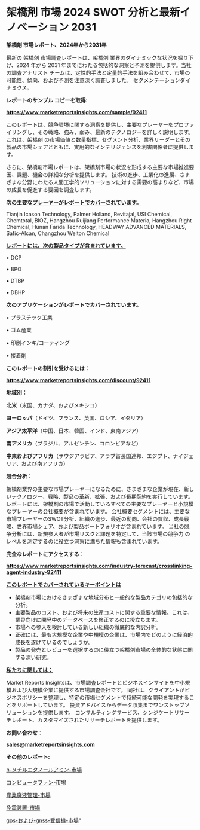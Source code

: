 # 架橋剤 市場 2024 SWOT 分析と最新イノベーション 2031

<strong>架橋剤 市場レポート、2024年から2031年</strong>

最新の 架橋剤 市場調査レポートは、架橋剤 業界のダイナミックな状況を掘り下げ、2024 年から 2031 年までにわたる包括的な洞察と予測を提供します。当社の調査アナリスト チームは、定性的手法と定量的手法を組み合わせて、市場の可能性、傾向、および予測を注意深く調査しました。 セグメンテーションダイナミクス。



<strong>レポートのサンプル コピーを取得:</strong> <a href=https://www.marketreportsinsights.com/sample/92411>

<strong><u>https://www.marketreportsinsights.com/sample/92411</u></strong></a>

このレポートは、競争環境に関する洞察を提供し、主要なプレーヤーをプロファイリングし、その戦略、強み、弱み、最新のテクノロジーを詳しく説明します。 これは、架橋剤 の市場価値と数量指標、セグメント分析、業界リーダーとその製品の市場シェアとともに、実用的なインテリジェンスを利害関係者に提供します。

さらに、架橋剤市場レポートは、架橋剤市場の状況を形成する主要な市場推進要因、課題、機会の詳細な分析を提供します。 技術の進歩、工業化の進展、さまざまな分野にわたる人間工学的ソリューションに対する需要の高まりなど、市場の成長を促進する要因を調査します。



<strong><u>次の主要なプレーヤーがレポートでカバーされています。</u></strong>

Tianjin Icason Technology, Palmer Holland, Revitajal, USI Chemical, Chemtotal, BIOZ, Hangzhou Ruijiang Performance Materia, Hangzhou Right Chemical, Hunan Farida Technology, HEADWAY ADVANCED MATERIALS, Safic-Alcan, Changzhou Welton Chemical



<strong><u><b>レポートには、次の製品タイプが含まれています。</b></u></strong>

• DCP

• BPO

• DTBP

• DBHP



<strong><b>次のアプリケーションがレポートでカバーされています。</b></strong>

• プラスチック工業

• ゴム産業

• 印刷インキ/コーティング

• 接着剤



<strong><b>このレポートの割引を受けるには：</b></strong><a href=https://www.marketreportsinsights.com/discount/92411>

<strong><u>https://www.marketreportsinsights.com/discount/92411</u></strong></a>



<strong>地域別：</strong>



<strong>北米</strong>（米国、カナダ、およびメキシコ）



<strong>ヨーロッパ</strong>（ドイツ、フランス、英国、ロシア、イタリア）



<strong>アジア太平洋</strong>（中国、日本、韓国、インド、東南アジア）



<strong>南アメリカ</strong>（ブラジル、アルゼンチン、コロンビアなど）



<strong>中東およびアフリカ</strong>（サウジアラビア、アラブ首長国連邦、エジプト、ナイジェリア、および南アフリカ）



<strong>競合分析：</strong>

架橋剤業界の主要な市場プレーヤーになるために、さまざまな企業が現在、新しいテクノロジー、戦略、製品の革新、拡張、および長期契約を実行しています。 レポートには、架橋剤の市場で活動しているすべての主要なプレーヤーと小規模なプレーヤーの会社概要が含まれています。 会社概要セグメントには、主要な市場プレーヤーのSWOT分析、組織の進歩、最近の動向、会社の買収、成長戦略、世界市場シェア、および製品ポートフォリオが含まれています。 当社の競争分析には、新規参入者が市場リスクと課題を特定して、当該市場の競争力 のレベルを測定するのに役立つ洞察に満ちた情報も含まれています。



<strong>完全なレポートにアクセスする</strong>：

<a href=https://www.marketreportsinsights.com/industry-forecast/crosslinking-agent-industry-92411>

<strong><u>https://www.marketreportsinsights.com/industry-forecast/crosslinking-agent-industry-92411</u></strong></a>



<strong><u><b>このレポートでカバーされているキーポイントは</b></u></strong>
<ul>
  <li>架橋剤市場におけるさまざまな地域分布と一般的な製品カテゴリの包括的な分析。</li>
  <li>主要製品のコスト、および将来の生産コストに関する重要な情報。これは、業界向けに開発中のデータベースを修正するのに役立ちます。</li>
  <li>市場への参入を検討している新しい組織の徹底的な内訳分析。</li>
  <li>正確には、最も大規模な企業や中規模の企業は、市場内でどのように経済的成長を遂げているのでしょうか。</li>
  <li>製品の発売とレビューを選択するのに役立つ架橋剤市場の全体的な状態に関する深い研究。</li>
</ul>


<strong><u><b>私たちに関しては：</b></u></strong>

Market Reports Insightsは、市場調査レポートとビジネスインサイトを中小規模および大規模企業に提供する市場調査会社です。 同社は、クライアントがビジネスポリシーを整理し、特定の市場セグメントで持続可能な開発を実現することをサポートしています。 投資アドバイスからデータ収集までワンストップソリューションを提供します。 コンサルティングサービス、シンジケートリサーチレポート、カスタマイズされたリサーチレポートを提供します。



<strong><b>お問い合わせ</b></strong>：

<a href=mailto:sales@marketreportsinsights.com>

<strong><u>sales@marketreportsinsights.com</u></strong></a>



<strong>その他のレポート:</strong>

<a href=https://www.linkedin.com/pulse/n-メチルエタノールアミン-市場-2023-推進要因と成長機会-2030-aqp6f/>n-メチルエタノールアミン-市場</a>

<a href=https://www.linkedin.com/pulse/コンピュータファン-市場-2023-swot-分析と成長率-2030-analytics-achievers-24-analysis-j8zvf/>コンピュータファン-市場</a>

<a href=https://www.linkedin.com/pulse/産業廃液管理-市場-2023-収益と成長ドライバー-2030-data-dive-discoveries-24-analysis-tx9df/>産業廃液管理-市場</a>

<a href=https://www.linkedin.com/pulse/免震装置-市場-2023-年のダイナミクスとビジネストレンド-2030-pr-news-hub-8ioqf/>免震装置-市場</a>

<a href=https://www.linkedin.com/pulse/gps-および-gnss-受信機-市場-2023-最新の-cagr-および成長分析-fiaef/>gps-および-gnss-受信機-市場</a>"
  
